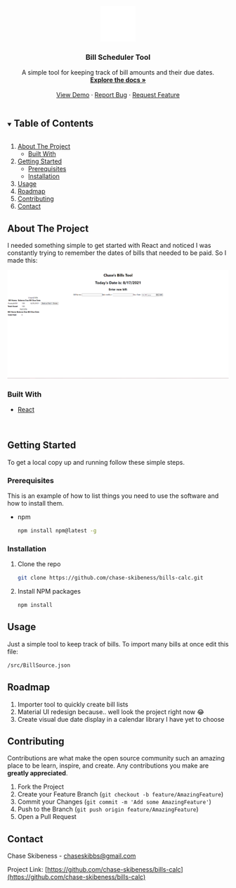 <!-- PROJECT LOGO -->
<br />
<p align="center">
  <a href="https://github.com/chase-skibeness/bills-calc">
    <img src="bill.png" alt="Logo" width="80" height="80" >
  </a>

  <h3 align="center">Bill Scheduler Tool</h3>

  <p align="center">
    A simple tool for keeping track of bill amounts and their due dates.
    <br />
    <a href="https://github.com/chase-skibeness/bills-calc"><strong>Explore the docs »</strong></a>
    <br />
    <br />
    <a href="https://github.com/chase-skibeness/bills-calc">View Demo</a>
    ·
    <a href="https://github.com/chase-skibeness/bills-calc/issues">Report Bug</a>
    ·
    <a href="https://github.com/chase-skibeness/bills-calc/issues">Request Feature</a>
  </p>
</p>



<!-- TABLE OF CONTENTS -->
<details open="open">
  <summary><h2 style="display: inline-block">Table of Contents</h2></summary>
  <ol>
    <li>
      <a href="#about-the-project">About The Project</a>
      <ul>
        <li><a href="#built-with">Built With</a></li>
      </ul>
    </li>
    <li>
      <a href="#getting-started">Getting Started</a>
      <ul>
        <li><a href="#prerequisites">Prerequisites</a></li>
        <li><a href="#installation">Installation</a></li>
      </ul>
    </li>
    <li><a href="#usage">Usage</a></li>
    <li><a href="#roadmap">Roadmap</a></li>
    <li><a href="#contributing">Contributing</a></li>
    <li><a href="#contact">Contact</a></li>
  </ol>
</details>



<!-- ABOUT THE PROJECT -->
## About The Project

<p>I needed something simple to get started with React and noticed I was constantly trying to remember the dates of bills that needed to be paid. So I made this:</p>
<img src="screenshot.png" alt="screenshot">


### Built With

* [React](https://reactjs.org)

<br />


<!-- GETTING STARTED -->
## Getting Started

To get a local copy up and running follow these simple steps.

### Prerequisites

This is an example of how to list things you need to use the software and how to install them.
* npm
  ```sh
  npm install npm@latest -g
  ```

### Installation

1. Clone the repo
   ```sh
   git clone https://github.com/chase-skibeness/bills-calc.git
   ```
2. Install NPM packages
   ```sh
   npm install
   ```



<!-- USAGE EXAMPLES -->
## Usage

Just a simple tool to keep track of bills. To import many bills at once edit this file: 
```sh
/src/BillSource.json
```



<!-- ROADMAP -->
## Roadmap

1. Importer tool to quickly create bill lists
2. Material UI redesign because.. well look the project right now 😂
3. Create visual due date display in a calendar library I have yet to choose



<!-- CONTRIBUTING -->
## Contributing

Contributions are what make the open source community such an amazing place to be learn, inspire, and create. Any contributions you make are **greatly appreciated**.

1. Fork the Project
2. Create your Feature Branch (`git checkout -b feature/AmazingFeature`)
3. Commit your Changes (`git commit -m 'Add some AmazingFeature'`)
4. Push to the Branch (`git push origin feature/AmazingFeature`)
5. Open a Pull Request



<!-- CONTACT -->
## Contact

Chase Skibeness - chaseskibbs@gmail.com

Project Link: [https://github.com/chase-skibeness/bills-calc](https://github.com/chase-skibeness/bills-calc)







<!-- MARKDOWN LINKS & IMAGES -->
<!-- https://www.markdownguide.org/basic-syntax/#reference-style-links -->
[contributors-shield]: https://img.shields.io/github/contributors/chase-skibeness/repo.svg?style=for-the-badge
[contributors-url]: https://github.com/chase-skibeness/bills-calc/graphs/contributors
[forks-shield]: https://img.shields.io/github/forks/chase-skibeness/repo.svg?style=for-the-badge
[forks-url]: https://github.com/chase-skibeness/bills-calc/network/members
[stars-shield]: https://img.shields.io/github/stars/chase-skibeness/repo.svg?style=for-the-badge
[stars-url]: https://github.com/chase-skibeness/bills-calc/stargazers
[issues-shield]: https://img.shields.io/github/issues/chase-skibeness/repo.svg?style=for-the-badge
[issues-url]: https://github.com/chase-skibeness/bills-calc/issues
[license-shield]: https://img.shields.io/github/license/chase-skibeness/repo.svg?style=for-the-badge
[linkedin-shield]: https://img.shields.io/badge/-LinkedIn-black.svg?style=for-the-badge&logo=linkedin&colorB=555
[linkedin-url]: https://linkedin.com/in/chase-skibeness